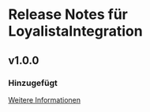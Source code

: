 # Release Notes für LoyalistaIntegration

## v1.0.0

### Hinzugefügt
[Weitere Informationen](https://developers.plentymarkets.com/marketplace/plugin-requirements#marketplace-changelog)